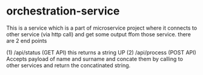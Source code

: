 # orchestration-service

This is a service which is a part of microservice project where it connects to other service (via http call) and get some output ffom those service.
there are 2 end points 


(1) /api/status  (GET API)
     this returns a string UP
(2) /api/process (POST API)
     Accepts  payload of name and surname and concate them by calling to other services and return the concatinated string.
    
